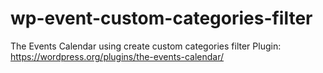# wp-event-custom-categories-filter
The Events Calendar using create custom categories filter
Plugin: https://wordpress.org/plugins/the-events-calendar/


